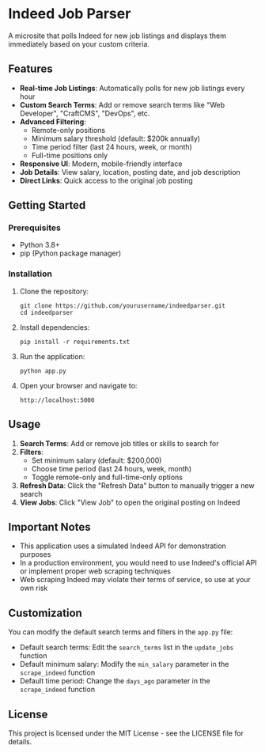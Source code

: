 # Indeed Job Parser

A microsite that polls Indeed for new job listings and displays them immediately based on your custom criteria.

## Features

- **Real-time Job Listings**: Automatically polls for new job listings every hour
- **Custom Search Terms**: Add or remove search terms like "Web Developer", "CraftCMS", "DevOps", etc.
- **Advanced Filtering**:
  - Remote-only positions
  - Minimum salary threshold (default: $200k annually)
  - Time period filter (last 24 hours, week, or month)
  - Full-time positions only
- **Responsive UI**: Modern, mobile-friendly interface
- **Job Details**: View salary, location, posting date, and job description
- **Direct Links**: Quick access to the original job posting

## Getting Started

### Prerequisites

- Python 3.8+
- pip (Python package manager)

### Installation

1. Clone the repository:
   ```
   git clone https://github.com/yourusername/indeedparser.git
   cd indeedparser
   ```

2. Install dependencies:
   ```
   pip install -r requirements.txt
   ```

3. Run the application:
   ```
   python app.py
   ```

4. Open your browser and navigate to:
   ```
   http://localhost:5000
   ```

## Usage

1. **Search Terms**: Add or remove job titles or skills to search for
2. **Filters**:
   - Set minimum salary (default: $200,000)
   - Choose time period (last 24 hours, week, month)
   - Toggle remote-only and full-time-only options
3. **Refresh Data**: Click the "Refresh Data" button to manually trigger a new search
4. **View Jobs**: Click "View Job" to open the original posting on Indeed

## Important Notes

- This application uses a simulated Indeed API for demonstration purposes
- In a production environment, you would need to use Indeed's official API or implement proper web scraping techniques
- Web scraping Indeed may violate their terms of service, so use at your own risk

## Customization

You can modify the default search terms and filters in the `app.py` file:

- Default search terms: Edit the `search_terms` list in the `update_jobs` function
- Default minimum salary: Modify the `min_salary` parameter in the `scrape_indeed` function
- Default time period: Change the `days_ago` parameter in the `scrape_indeed` function

## License

This project is licensed under the MIT License - see the LICENSE file for details.